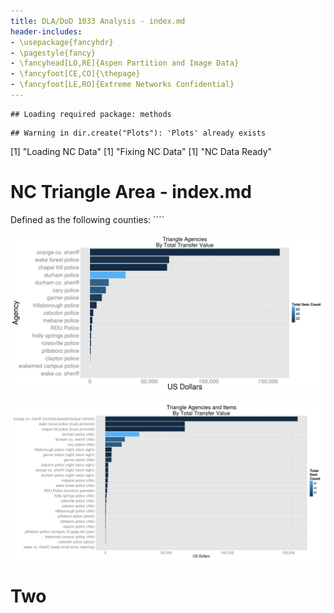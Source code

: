 ```yaml
---
title: DLA/DoD 1033 Analysis - index.md
header-includes:
- \usepackage{fancyhdr}
- \pagestyle{fancy}
- \fancyhead[LO,RE]{Aspen Partition and Image Data}
- \fancyfoot[CE,CO]{\thepage}
- \fancyfoot[LE,RO]{Extreme Networks Confidential}
---
```



```
## Loading required package: methods
```

```
## Warning in dir.create("Plots"): 'Plots' already exists
```

[1] "Loading NC Data"
[1] "Fixing NC Data"
[1] "NC Data Ready"

# NC Triangle Area - index.md

Defined as the following counties: ````

![](figure/unnamed-chunk-3-1.png) 

![](figure/unnamed-chunk-4-1.png) 



# Two

